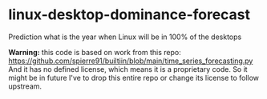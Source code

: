 # linux-desktop-dominance-forecast
Prediction what is the year when Linux will be in 100% of the desktops

__Warning:__ this code is based on work from this repo:
https://github.com/spierre91/builtiin/blob/main/time_series_forecasting.py
And it has no defined license, which means it is a proprietary code.
So it might be in future I've to drop this entire repo or change its
license to follow upstream.
